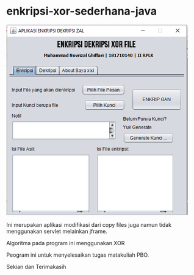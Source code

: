 # enkripsi-xor-sederhana-java

![alt text](https://github.com/zal-ghiffari/enkripsi-xor-sederhana-java/blob/master/tampilan%20program.PNG)

Ini merupakan aplikasi modifikasi dari copy files juga namun tidak menggunakan servlet melainkan jframe.

Algoritma pada program ini menggunakan XOR

Peogram ini untuk menyelesaikan tugas matakuliah PBO.

Sekian dan Terimakasih
